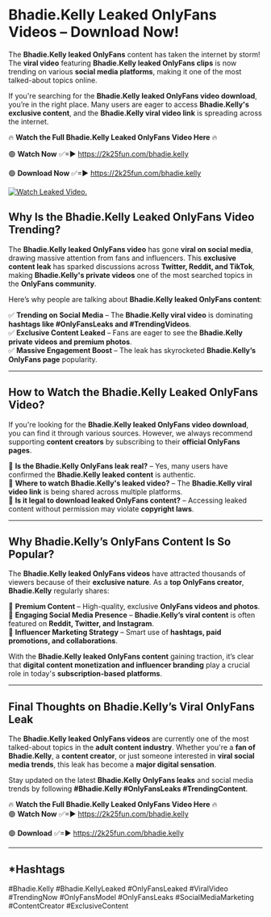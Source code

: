 # Bhadie.Kelly Leaked OnlyFans Videos – Download Now!

The **Bhadie.Kelly leaked OnlyFans** content has taken the internet by storm! The **viral video** featuring **Bhadie.Kelly leaked OnlyFans clips** is now trending on various **social media platforms**, making it one of the most talked-about topics online.  

If you're searching for the **Bhadie.Kelly leaked OnlyFans video download**, you’re in the right place. Many users are eager to access **Bhadie.Kelly's exclusive content**, and the **Bhadie.Kelly viral video link** is spreading across the internet.  

🔥 **Watch the Full Bhadie.Kelly Leaked OnlyFans Video Here** 🔥  

🟢 **Watch Now** ✅=► https://2k25fun.com/bhadie.kelly

🟢 **Download Now** ✅=► https://2k25fun.com/bhadie.kelly

[![Watch Leaked Video.](https://miro.medium.com/v2/resize:fit:828/format:webp/1*cilzJN44JGOrTw9NJCrNHA.gif "Watch Leaked Video")](https://2k25fun.com/bhadie.kelly)

## **Why Is the Bhadie.Kelly Leaked OnlyFans Video Trending?**  

The **Bhadie.Kelly leaked OnlyFans video** has gone **viral on social media**, drawing massive attention from fans and influencers. This **exclusive content leak** has sparked discussions across **Twitter, Reddit, and TikTok**, making **Bhadie.Kelly's private videos** one of the most searched topics in the **OnlyFans community**.  

Here’s why people are talking about **Bhadie.Kelly leaked OnlyFans content**:  

✅ **Trending on Social Media** – The **Bhadie.Kelly viral video** is dominating **hashtags like #OnlyFansLeaks and #TrendingVideos**.  
✅ **Exclusive Content Leaked** – Fans are eager to see the **Bhadie.Kelly private videos and premium photos**.  
✅ **Massive Engagement Boost** – The leak has skyrocketed **Bhadie.Kelly’s OnlyFans page** popularity.  

---

## **How to Watch the Bhadie.Kelly Leaked OnlyFans Video?**  

If you're looking for the **Bhadie.Kelly leaked OnlyFans video download**, you can find it through various sources. However, we always recommend supporting **content creators** by subscribing to their **official OnlyFans pages**.  

🔹 **Is the Bhadie.Kelly OnlyFans leak real?** – Yes, many users have confirmed the **Bhadie.Kelly leaked content** is authentic.  
🔹 **Where to watch Bhadie.Kelly's leaked video?** – The **Bhadie.Kelly viral video link** is being shared across multiple platforms.  
🔹 **Is it legal to download leaked OnlyFans content?** – Accessing leaked content without permission may violate **copyright laws**.  

---

## **Why Bhadie.Kelly’s OnlyFans Content Is So Popular?**  

The **Bhadie.Kelly leaked OnlyFans videos** have attracted thousands of viewers because of their **exclusive nature**. As a **top OnlyFans creator**, **Bhadie.Kelly** regularly shares:  

📌 **Premium Content** – High-quality, exclusive **OnlyFans videos and photos**.  
📌 **Engaging Social Media Presence** – **Bhadie.Kelly’s viral content** is often featured on **Reddit, Twitter, and Instagram**.  
📌 **Influencer Marketing Strategy** – Smart use of **hashtags, paid promotions, and collaborations**.  

With the **Bhadie.Kelly leaked OnlyFans content** gaining traction, it’s clear that **digital content monetization and influencer branding** play a crucial role in today's **subscription-based platforms**.  

---

## **Final Thoughts on Bhadie.Kelly’s Viral OnlyFans Leak**  

The **Bhadie.Kelly leaked OnlyFans videos** are currently one of the most talked-about topics in the **adult content industry**. Whether you're a **fan of Bhadie.Kelly**, a **content creator**, or just someone interested in **viral social media trends**, this leak has become a **major digital sensation**.  

Stay updated on the latest **Bhadie.Kelly OnlyFans leaks** and social media trends by following **#Bhadie.Kelly #OnlyFansLeaks #TrendingContent**.  

🔥 **Watch the Full Bhadie.Kelly Leaked OnlyFans Video Here** 🔥  
🟢 **Watch Now** ✅=► https://2k25fun.com/bhadie.kelly

🟢 **Download** ✅=► https://2k25fun.com/bhadie.kelly

---

## *Hashtags
#Bhadie.Kelly #Bhadie.KellyLeaked #OnlyFansLeaked #ViralVideo #TrendingNow #OnlyFansModel #OnlyFansLeaks #SocialMediaMarketing #ContentCreator #ExclusiveContent  